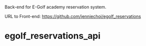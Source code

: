 Back-end for E-Golf academy reservation system.

URL to Front-end: https://github.com/jenniechoi/egolf_reservations

# egolf_reservations_api

